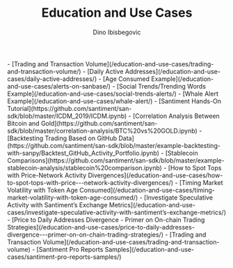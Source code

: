 ﻿---
title: Education and Use Cases
author: Dino Ibisbegovic
---

<Resource title="Metrics Spotlight">
- [Trading and Transaction Volume](/education-and-use-cases/trading-and-transaction-volume/)
- [Daily Active Addresses](/education-and-use-cases/daily-active-addresses/)
</Resource>

<Resource title="Alerts">
- [Age Consumed Example](/education-and-use-cases/alerts-on-sanbase/)
- [Social Trends/Trending Words Example](/education-and-use-cases/social-trends-alerts/)
- [Whale Alert Example](/education-and-use-cases/whale-alert/)
</Resource>

<Resource title="Jupyter Notebooks Examples">
- [Santiment Hands-On Tutorial](https://github.com/santiment/san-sdk/blob/master/ICDM_2019/ICDM.ipynb)
- [Correlation Analysis Between Bitcoin and Gold](https://github.com/santiment/san-sdk/blob/master/correlation-analysis/BTC%20vs%20GOLD.ipynb)
- [Backtesting Trading Based on GitHub Data](https://github.com/santiment/san-sdk/blob/master/example-backtesting-with-sanpy/Backtest_GitHub_Activity_Portfolio.ipynb)
- [Stablecoin Comparisons](https://github.com/santiment/san-sdk/blob/master/example-stablecoin-analysis/stablecoin%20comparison.ipynb)
- [How to Spot Tops with Price-Network Activity Divergences](/education-and-use-cases/how-to-spot-tops-with-price---network-activity-divergences/)
</Resource>

<Resource title="Market Analysis Examples">
- [Timing Market Volatility with Token Age Consumed](/education-and-use-cases/timing-market-volatility-with-token-age-consumed/)
- [Investigate Speculative Activity with Santiment’s Exchange Metrics](/education-and-use-cases/investigate-speculative-activity-with-santiment’s-exchange-metrics/)
- [Price to Daily Addresses Divergence - Primer on On-chain Trading Strategies](/education-and-use-cases/price-to-daily-addresses-divergence---primer-on-on-chain-trading-strategies/)
- [Trading and Transaction Volume](/education-and-use-cases/trading-and-transaction-volume)
</Resource>

<Resource title="Pro Reports">
- [Santiment Pro Reports Samples](/education-and-use-cases/santiment-pro-reports-samples/)
</Resource>
